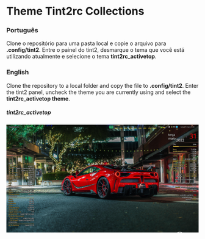 # Theme Tint2rc Collections

### Português
<p>Clone o repositório para uma pasta local e copie o arquivo para <b>.config/tint2</b>. Entre o painel do tint2, desmarque o tema que você está utilizando atualmente e selecione o tema <b>tint2rc_activetop</b>.</p>

### English
<p>Clone the repository to a local folder and copy the file to <b>.config/tint2</b>. Enter the tint2 panel, uncheck the theme you are currently using and select the <b>tint2rc_activetop theme</b>.</p>

##### tint2rc_activetop
![tint2rc_activetop_desktop](tint2rc_activetop.png)
